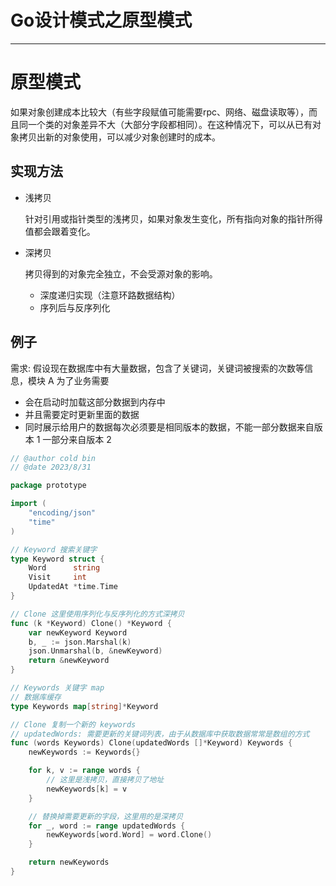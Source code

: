 # Go设计模式之原型模式


***

# 原型模式

如果对象创建成本比较大（有些字段赋值可能需要rpc、网络、磁盘读取等），而且同一个类的对象差异不大（大部分字段都相同）。在这种情况下，可以从已有对象拷贝出新的对象使用，可以减少对象创建时的成本。

## 实现方法

- 浅拷贝

  针对引用或指针类型的浅拷贝，如果对象发生变化，所有指向对象的指针所得值都会跟着变化。

- 深拷贝

  拷贝得到的对象完全独立，不会受源对象的影响。

  - 深度递归实现（注意环路数据结构）
  - 序列后与反序列化

## 例子

需求: 假设现在数据库中有大量数据，包含了关键词，关键词被搜索的次数等信息，模块 A 为了业务需要

- 会在启动时加载这部分数据到内存中
- 并且需要定时更新里面的数据
- 同时展示给用户的数据每次必须要是相同版本的数据，不能一部分数据来自版本 1 一部分来自版本 2

```go
// @author cold bin
// @date 2023/8/31

package prototype

import (
	"encoding/json"
	"time"
)

// Keyword 搜索关键字
type Keyword struct {
	Word      string
	Visit     int
	UpdatedAt *time.Time
}

// Clone 这里使用序列化与反序列化的方式深拷贝
func (k *Keyword) Clone() *Keyword {
	var newKeyword Keyword
	b, _ := json.Marshal(k)
	json.Unmarshal(b, &newKeyword)
	return &newKeyword
}

// Keywords 关键字 map
// 数据库缓存
type Keywords map[string]*Keyword

// Clone 复制一个新的 keywords
// updatedWords: 需要更新的关键词列表，由于从数据库中获取数据常常是数组的方式
func (words Keywords) Clone(updatedWords []*Keyword) Keywords {
	newKeywords := Keywords{}

	for k, v := range words {
		// 这里是浅拷贝，直接拷贝了地址
		newKeywords[k] = v
	}

	// 替换掉需要更新的字段，这里用的是深拷贝
	for _, word := range updatedWords {
		newKeywords[word.Word] = word.Clone()
	}

	return newKeywords
}
```


